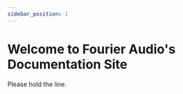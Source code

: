 ```yaml
---
sidebar_position: 1
---
```


# Welcome to Fourier Audio's Documentation Site

Please hold the line.
